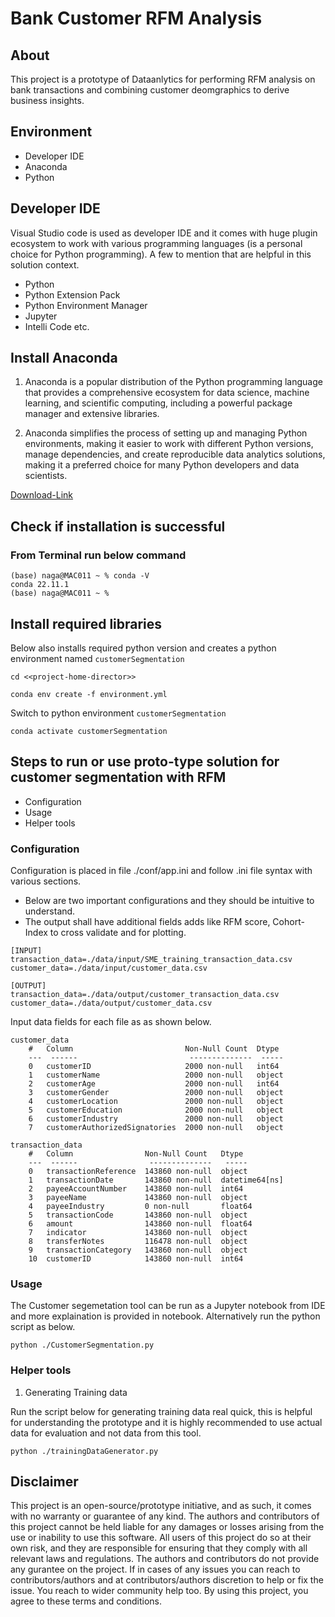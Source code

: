 # Bank Customer RFM Analysis

## About 

This project is a prototype of Dataanlytics for performing RFM analysis on bank transactions and combining customer deomgraphics to derive business insights.

## Environment

- Developer IDE
- Anaconda 
- Python 

## Developer IDE

Visual Studio code is used as developer IDE and it comes with huge plugin ecosystem to work with various programming languages (is a personal choice for Python programming). A few to mention that are helpful in this solution context. 

- Python
- Python Extension Pack 
- Python Environment Manager 
- Jupyter 
- Intelli Code etc.

## Install Anaconda

1. Anaconda is a popular distribution of the Python programming language that provides a comprehensive ecosystem for data science, machine learning, and scientific computing, including a powerful package manager and extensive libraries.

2. Anaconda simplifies the process of setting up and managing Python environments, making it easier to work with different Python versions, manage dependencies, and create reproducible data analytics solutions, making it a preferred choice for many Python developers and data scientists.


[Download-Link](https://www.anaconda.com/products/distribution) 

## Check if installation is successful 

### From Terminal run below command 

```commandline
(base) naga@MAC011 ~ % conda -V
conda 22.11.1
(base) naga@MAC011 ~ %
```

## Install required libraries

Below also installs required python version and creates a python environment named `customerSegmentation` 

```commandline
cd <<project-home-director>>
```

```commandline
conda env create -f environment.yml
```

Switch to python environment `customerSegmentation`  

```commandline
conda activate customerSegmentation
```

## Steps to run or use proto-type solution for customer segmentation with RFM

- Configuration
- Usage
- Helper tools

### Configuration 

Configuration is placed in file ./conf/app.ini and follow .ini file syntax with various sections. 

* Below are two important configurations and they should be intuitive to understand. 
* The output shall have additional fields adds like RFM score, Cohort-Index to cross validate and for plotting. 


```
[INPUT]
transaction_data=./data/input/SME_training_transaction_data.csv
customer_data=./data/input/customer_data.csv

[OUTPUT]
transaction_data=./data/output/customer_transaction_data.csv
customer_data=./data/output/customer_data.csv
```

Input data fields for each file as as shown below.

```
customer_data
    #   Column                         Non-Null Count  Dtype 
    ---  ------                         --------------  ----- 
    0   customerID                     2000 non-null   int64 
    1   customerName                   2000 non-null   object
    2   customerAge                    2000 non-null   int64 
    3   customerGender                 2000 non-null   object
    4   customerLocation               2000 non-null   object
    5   customerEducation              2000 non-null   object
    6   customerIndustry               2000 non-null   object
    7   customerAuthorizedSignatories  2000 non-null   object
 
transaction_data
    #   Column                Non-Null Count   Dtype         
    ---  ------                --------------   -----         
    0   transactionReference  143860 non-null  object        
    1   transactionDate       143860 non-null  datetime64[ns]
    2   payeeAccountNumber    143860 non-null  int64         
    3   payeeName             143860 non-null  object        
    4   payeeIndustry         0 non-null       float64       
    5   transactionCode       143860 non-null  object        
    6   amount                143860 non-null  float64       
    7   indicator             143860 non-null  object        
    8   transferNotes         116478 non-null  object        
    9   transactionCategory   143860 non-null  object        
    10  customerID            143860 non-null  int64      
 ```

### Usage 

The Customer segemetation tool can be run as a Jupyter notebook from IDE and more explaination is provided in notebook. Alternatively run the python script as below. 

```
python ./CustomerSegmentation.py

```


### Helper tools

1. Generating Training data

Run the script below for generating training data real quick, this is helpful for understanding the prototype and it is highly recommended to use actual data for evaluation and not data from this tool.

```
python ./trainingDataGenerator.py 
```

## Disclaimer 

This project is an open-source/prototype initiative, and as such, it comes with no warranty or guarantee of any kind. The authors and contributors of this project cannot be held liable for any damages or losses arising from the use or inability to use this software. All users of this project do so at their own risk, and they are responsible for ensuring that they comply with all relevant laws and regulations. The authors and contributors do not provide any gurantee on the project. If in cases of any issues you can reach to contributors/authors and at contributors/authors discretion to help or fix the issue. You reach to wider community help too. By using this project, you agree to these terms and conditions.